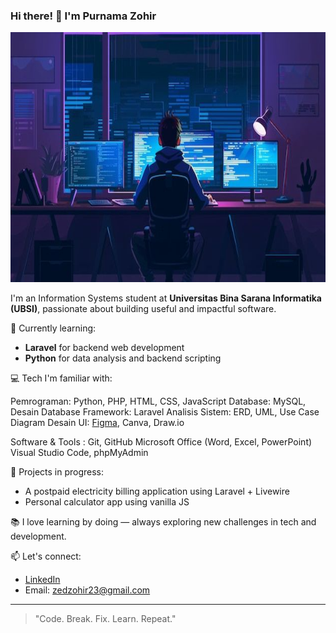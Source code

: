 ### Hi there! 👋 I'm Purnama Zohir

<img src="gambar1.jpeg" alt="gambar" style="width:800px; height:400px;"/>

I'm an Information Systems student at **Universitas Bina Sarana Informatika (UBSI)**, passionate about building useful and impactful software.

🌱 Currently learning:

- **Laravel** for backend web development
- **Python** for data analysis and backend scripting

💻 Tech I'm familiar with:

Pemrograman: Python, PHP, HTML, CSS, JavaScript
Database: MySQL, Desain Database
Framework: Laravel
Analisis Sistem: ERD, UML, Use Case Diagram
Desain UI: [Figma](https://www.figma.com/design/acgrOIKB8u9usalzBqKA7P/MeowCare?node-id=1-2&t=1QhqXXMtZsqLHBig-1), Canva, Draw.io

Software & Tools :
Git, GitHub
Microsoft Office (Word, Excel, PowerPoint)
Visual Studio Code, phpMyAdmin


🚧 Projects in progress:

- A postpaid electricity billing application using Laravel + Livewire
- Personal calculator app using vanilla JS

📚 I love learning by doing — always exploring new challenges in tech and development.

📫 Let's connect:

- [LinkedIn](https://www.linkedin.com/in/Zohir-zed)
- Email: zedzohir23@gmail.com

---

> "Code. Break. Fix. Learn. Repeat."

